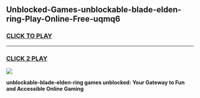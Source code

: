 
## Unblocked-Games-unblockable-blade-elden-ring-Play-Online-Free-uqmq6
<h3>
<a href="https://premium76.site?title=unblockable-blade-elden-ring&ref=26A">CLICK TO PLAY</a></h3>
<hr>

<h3>
<a href="https://premium76.site?title=unblockable-blade-elden-ring&ref=26A">CLICK 2 PLAY</a>
  
</h3>

<a href="https://premium76.site?title=unblockable-blade-elden-ring&ref=26A"><img src="https://clearcache.store/games.png"></a>


**unblockable-blade-elden-ring games unblocked: Your Gateway to Fun and Accessible Online Gaming**

